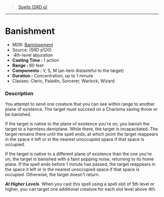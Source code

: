 ﻿---
!Spell
Family: SpellVO
Level: 4
Type: abjuration
CastingTime: 1 action
Range: 60 feet
Components: V, S, M (an item distasteful to the target)
Duration: Concentration, up to 1 minute
Classes: Cleric, Paladin, Sorcerer, Warlock, Wizard
Id: spells_vo.md#banishment
ParentLink: spells_vo.md#spells-srd-p
Name: Banishment
ParentName: Spells (SRD p)
NameLevel: 1
AltName: '[Bannissement](hd_spells_bannissement.md)'
Source: (SRD p120)
Attributes: {}
---
> [Spells (SRD p)](srd_spells.md)

---

# Banishment

- MDR: [Bannissement](hd_spells_bannissement.md)
- Source: (SRD p120)
-  4th-level abjuration
- **Casting Time :** 1 action
- **Range :** 60 feet
- **Components :** V, S, M (an item distasteful to the target)
- **Duration :** Concentration, up to 1 minute
- Classes: Cleric, Paladin, Sorcerer, Warlock, Wizard

### Description

You attempt to send one creature that you can see within range to another plane of existence. The target must succeed on a Charisma saving throw or be banished.

If the target is native to the plane of existence you're on, you banish the target to a harmless demiplane. While there, the target is incapacitated. The target remains there until the spell ends, at which point the target reappears in the space it left or in the nearest unoccupied space if that space is occupied.

If the target is native to a different plane of existence than the one you're on, the target is banished with a faint popping noise, returning to its home plane. If the spell ends before 1 minute has passed, the target reappears in the space it left or in the nearest unoccupied space if that space is occupied. Otherwise, the target doesn't return.

**_At Higher Levels_**. When you cast this spell using a spell slot of 5th level or higher, you can target one additional creature for each slot level above 4th.

